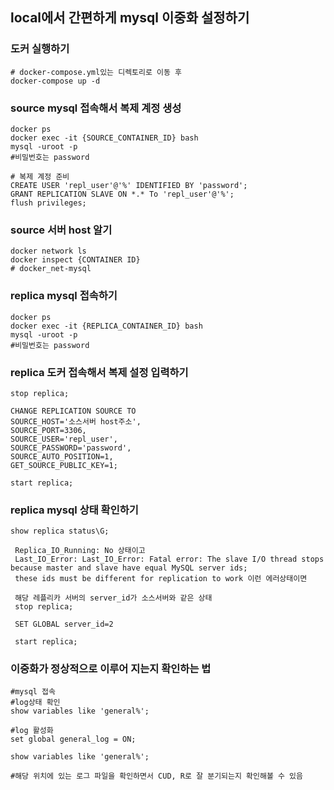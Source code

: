 ## local에서 간편하게 mysql 이중화 설정하기

### 도커 실행하기

```shell
# docker-compose.yml있는 디렉토리로 이동 후
docker-compose up -d
```

### source mysql 접속해서 복제 계정 생성
```shell
docker ps
docker exec -it {SOURCE_CONTAINER_ID} bash
mysql -uroot -p
#비밀번호는 password

# 복제 계정 준비
CREATE USER 'repl_user'@'%' IDENTIFIED BY 'password';
GRANT REPLICATION SLAVE ON *.* To 'repl_user'@'%';
flush privileges;
```

### source 서버 host 알기
```shell
docker network ls
docker inspect {CONTAINER ID}
# docker_net-mysql
```

### replica mysql 접속하기
```shell
docker ps
docker exec -it {REPLICA_CONTAINER_ID} bash
mysql -uroot -p
#비밀번호는 password
```

### replica 도커 접속해서 복제 설정 입력하기
```shell
stop replica;

CHANGE REPLICATION SOURCE TO
SOURCE_HOST='소스서버 host주소',
SOURCE_PORT=3306,
SOURCE_USER='repl_user',
SOURCE_PASSWORD='password',
SOURCE_AUTO_POSITION=1,
GET_SOURCE_PUBLIC_KEY=1;

start replica;
```

### replica mysql 상태 확인하기
```
show replica status\G;
```

```shell
 Replica_IO_Running: No 상태이고 
 Last_IO_Error: Last_IO_Error: Fatal error: The slave I/O thread stops because master and slave have equal MySQL server ids; 
 these ids must be different for replication to work 이런 에러상태이면
 
 해당 레플리카 서버의 server_id가 소스서버와 같은 상태
 stop replica;
 
 SET GLOBAL server_id=2
 
 start replica;
```

### 이중화가 정상적으로 이루어 지는지 확인하는 법
```shell
#mysql 접속
#log상태 확인
show variables like 'general%';

#log 활성화
set global general_log = ON;

show variables like 'general%';

#해당 위치에 있는 로그 파일을 확인하면서 CUD, R로 잘 분기되는지 확인해볼 수 있음
```
